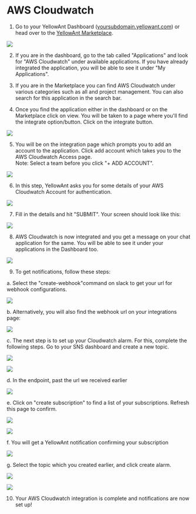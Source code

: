 # AWS Cloudwatch

1. Go to your YellowAnt Dashboard \([yoursubdomain.yellowant.com](https://github.com/yellowanthq/yellowant-help-center/tree/bdad19066023aa6a8b667a1d6f05b72945b49759/yoursubdomain.yellowant.com)\) or head over to the [YellowAnt Marketplace](https://www.yellowant.com/marketplace).

![](../../.gitbook/assets/screely-1540193774589%20%281%29.png)

2. If you are in the dashboard, go to the tab called "Applications" and look for "AWS Cloudwatch" under available applications. If you have already integrated the application, you will be able to see it under "My Applications".

3. If you are in the Marketplace you can find AWS Cloudwatch under various categories such as all and project management. You can also search for this application in the search bar.  
 4. Once you find the application either in the dashboard or on the Marketplace click on view. You will be taken to a page where you'll find the integrate option/button. Click on the integrate button.

![](../../.gitbook/assets/image%20%28312%29.png)

5. You will be on the integration page which prompts you to add an account to the application. Click add account which takes you to the AWS Cloudwatch Access page.  
Note: Select a team before you click "+ ADD ACCOUNT".  


![](../../.gitbook/assets/1.png)

6. In this step, YellowAnt asks you for some details of your AWS Cloudwatch Account for authentication.  


![](../../.gitbook/assets/2.png)

7. Fill in the details and hit "SUBMIT". Your screen should look like this:

![](../../.gitbook/assets/3.png)

8. AWS Cloudwatch is now integrated and you get a message on your chat application for the same. You will be able to see it under your applications in the Dashboard too.

![](../../.gitbook/assets/5.png)

9. To get notifications, follow these steps: 

a. Select the "create-webhook"command on slack to get your url for webhook configurations.

![](../../.gitbook/assets/6%20%281%29.png)

b. Alternatively, you will also find the webhook url on your integrations page:

![](../../.gitbook/assets/7.png)

c. The next step is to set up your Cloudwatch alarm. For this, complete the following steps. Go to your SNS dashboard and create a new topic.

![](../../.gitbook/assets/8%20%281%29.png)

![](../../.gitbook/assets/9%20%282%29.png)

d. In the endpoint, past the url we received earlier

![](../../.gitbook/assets/inked10_li.jpg)

e. Click on "create subscription" to find a list of your subscriptions. Refresh this page to confirm.

![](../../.gitbook/assets/11.png)

![](../../.gitbook/assets/inked12_li.jpg)



f. You will get a YellowAnt notification confirming your subscription

![](../../.gitbook/assets/inked13_li.jpg)

g. Select the topic which you created earlier, and click create alarm.

![](../../.gitbook/assets/inked14_li.jpg)

![](../../.gitbook/assets/15.png)

10. Your AWS Cloudwatch integration is complete and notifications are now set up!

